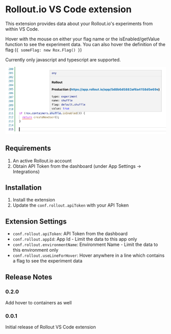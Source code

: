 # Rollout.io VS Code extension

This extension provides data about your Rollout.io's experiments from within VS Code.

Hover with the mouse on either your flag name or the isEnabled/getValue function to see the experiment data.
You can also hover the definition of the flag (`{ someFlag: new Rox.Flag() }`)

Currently only javascript and typescript are supported.

![Hover Example](hover.png)

## Requirements

1. An active Rollout.io account
2. Obtain API Token from the dashboard (under App Settings -> Integrations)

## Installation
1. Install the extension
2. Update the `conf.rollout.apiToken` with your API Token

## Extension Settings

* `conf.rollout.apiToken`: API Token from the dashboard
* `conf.rollout.appId`: App Id - Limit the data to this app only 
* `conf.rollout.environmentName`: Environment Name - Limit the data to this environment only
* `conf.rollout.useLineForHover`: Hover anywhere in a line which contains a flag to see the experiment data

## Release Notes

### 0.2.0

Add hover to containers as well

### 0.0.1

Initial release of Rollout VS Code extension
